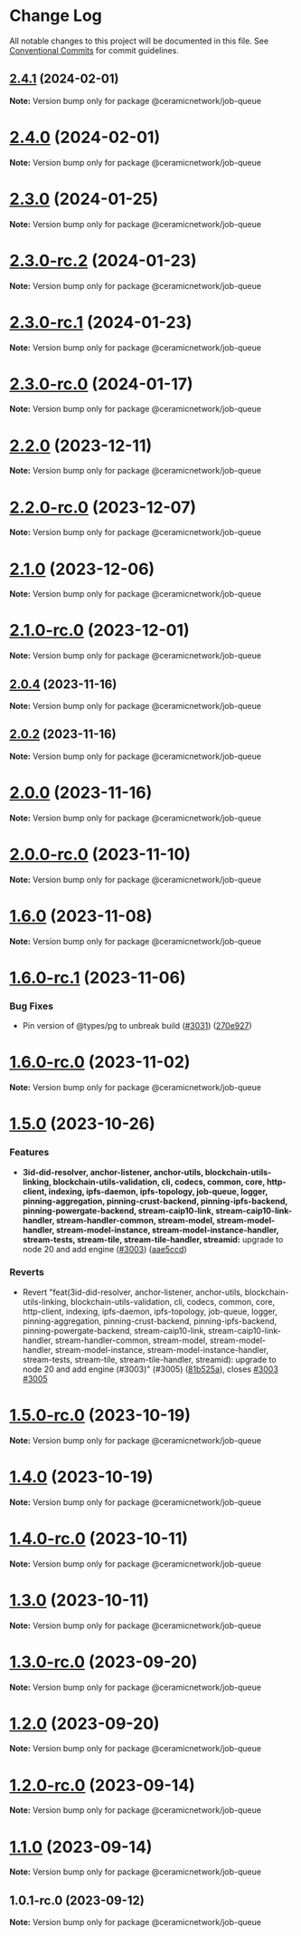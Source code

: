 # Change Log

All notable changes to this project will be documented in this file.
See [Conventional Commits](https://conventionalcommits.org) for commit guidelines.

## [2.4.1](/compare/@ceramicnetwork/job-queue@2.3.0...@ceramicnetwork/job-queue@2.4.1) (2024-02-01)

**Note:** Version bump only for package @ceramicnetwork/job-queue





# [2.4.0](/compare/@ceramicnetwork/job-queue@2.3.0...@ceramicnetwork/job-queue@2.4.0) (2024-02-01)

**Note:** Version bump only for package @ceramicnetwork/job-queue





# [2.3.0](/compare/@ceramicnetwork/job-queue@2.3.0-rc.2...@ceramicnetwork/job-queue@2.3.0) (2024-01-25)

**Note:** Version bump only for package @ceramicnetwork/job-queue





# [2.3.0-rc.2](/compare/@ceramicnetwork/job-queue@2.3.0-rc.1...@ceramicnetwork/job-queue@2.3.0-rc.2) (2024-01-23)

**Note:** Version bump only for package @ceramicnetwork/job-queue





# [2.3.0-rc.1](/compare/@ceramicnetwork/job-queue@2.3.0-rc.0...@ceramicnetwork/job-queue@2.3.0-rc.1) (2024-01-23)

**Note:** Version bump only for package @ceramicnetwork/job-queue





# [2.3.0-rc.0](/compare/@ceramicnetwork/job-queue@2.2.0...@ceramicnetwork/job-queue@2.3.0-rc.0) (2024-01-17)

**Note:** Version bump only for package @ceramicnetwork/job-queue





# [2.2.0](https://github.com/ceramicnetwork/js-ceramic/compare/@ceramicnetwork/job-queue@2.2.0-rc.0...@ceramicnetwork/job-queue@2.2.0) (2023-12-11)

**Note:** Version bump only for package @ceramicnetwork/job-queue





# [2.2.0-rc.0](https://github.com/ceramicnetwork/js-ceramic/compare/@ceramicnetwork/job-queue@2.1.0...@ceramicnetwork/job-queue@2.2.0-rc.0) (2023-12-07)

**Note:** Version bump only for package @ceramicnetwork/job-queue





# [2.1.0](https://github.com/ceramicnetwork/js-ceramic/compare/@ceramicnetwork/job-queue@2.1.0-rc.0...@ceramicnetwork/job-queue@2.1.0) (2023-12-06)

**Note:** Version bump only for package @ceramicnetwork/job-queue





# [2.1.0-rc.0](https://github.com/ceramicnetwork/js-ceramic/compare/@ceramicnetwork/job-queue@2.0.4...@ceramicnetwork/job-queue@2.1.0-rc.0) (2023-12-01)

**Note:** Version bump only for package @ceramicnetwork/job-queue





## [2.0.4](/compare/@ceramicnetwork/job-queue@2.0.2...@ceramicnetwork/job-queue@2.0.4) (2023-11-16)

**Note:** Version bump only for package @ceramicnetwork/job-queue





## [2.0.2](/compare/@ceramicnetwork/job-queue@2.0.0...@ceramicnetwork/job-queue@2.0.2) (2023-11-16)

**Note:** Version bump only for package @ceramicnetwork/job-queue





# [2.0.0](/compare/@ceramicnetwork/job-queue@2.0.0-rc.0...@ceramicnetwork/job-queue@2.0.0) (2023-11-16)

**Note:** Version bump only for package @ceramicnetwork/job-queue





# [2.0.0-rc.0](/compare/@ceramicnetwork/job-queue@1.6.0...@ceramicnetwork/job-queue@2.0.0-rc.0) (2023-11-10)

**Note:** Version bump only for package @ceramicnetwork/job-queue





# [1.6.0](https://github.com/ceramicnetwork/js-ceramic/compare/@ceramicnetwork/job-queue@1.6.0-rc.1...@ceramicnetwork/job-queue@1.6.0) (2023-11-08)

**Note:** Version bump only for package @ceramicnetwork/job-queue





# [1.6.0-rc.1](https://github.com/ceramicnetwork/js-ceramic/compare/@ceramicnetwork/job-queue@1.6.0-rc.0...@ceramicnetwork/job-queue@1.6.0-rc.1) (2023-11-06)


### Bug Fixes

* Pin version of @types/pg to unbreak build ([#3031](https://github.com/ceramicnetwork/js-ceramic/issues/3031)) ([270e927](https://github.com/ceramicnetwork/js-ceramic/commit/270e92737160926275a52c64dda50850c1443bbe))





# [1.6.0-rc.0](https://github.com/ceramicnetwork/js-ceramic/compare/@ceramicnetwork/job-queue@1.5.0...@ceramicnetwork/job-queue@1.6.0-rc.0) (2023-11-02)

**Note:** Version bump only for package @ceramicnetwork/job-queue





# [1.5.0](https://github.com/ceramicnetwork/js-ceramic/compare/@ceramicnetwork/job-queue@1.5.0-rc.0...@ceramicnetwork/job-queue@1.5.0) (2023-10-26)


### Features

* **3id-did-resolver, anchor-listener, anchor-utils, blockchain-utils-linking, blockchain-utils-validation, cli, codecs, common, core, http-client, indexing, ipfs-daemon, ipfs-topology, job-queue, logger, pinning-aggregation, pinning-crust-backend, pinning-ipfs-backend, pinning-powergate-backend, stream-caip10-link, stream-caip10-link-handler, stream-handler-common, stream-model, stream-model-handler, stream-model-instance, stream-model-instance-handler, stream-tests, stream-tile, stream-tile-handler, streamid:** upgrade to node 20 and add engine ([#3003](https://github.com/ceramicnetwork/js-ceramic/issues/3003)) ([aae5ccd](https://github.com/ceramicnetwork/js-ceramic/commit/aae5ccdcec3009e411098df434a6e29b935b74fd))


### Reverts

* Revert "feat(3id-did-resolver, anchor-listener, anchor-utils, blockchain-utils-linking, blockchain-utils-validation, cli, codecs, common, core, http-client, indexing, ipfs-daemon, ipfs-topology, job-queue, logger, pinning-aggregation, pinning-crust-backend, pinning-ipfs-backend, pinning-powergate-backend, stream-caip10-link, stream-caip10-link-handler, stream-handler-common, stream-model, stream-model-handler, stream-model-instance, stream-model-instance-handler, stream-tests, stream-tile, stream-tile-handler, streamid): upgrade to node 20 and add engine (#3003)" (#3005) ([81b525a](https://github.com/ceramicnetwork/js-ceramic/commit/81b525afbaff04060aa1b6aaed1faf3c5bb8fa81)), closes [#3003](https://github.com/ceramicnetwork/js-ceramic/issues/3003) [#3005](https://github.com/ceramicnetwork/js-ceramic/issues/3005)





# [1.5.0-rc.0](https://github.com/ceramicnetwork/js-ceramic/compare/@ceramicnetwork/job-queue@1.4.0...@ceramicnetwork/job-queue@1.5.0-rc.0) (2023-10-19)

**Note:** Version bump only for package @ceramicnetwork/job-queue





# [1.4.0](https://github.com/ceramicnetwork/js-ceramic/compare/@ceramicnetwork/job-queue@1.4.0-rc.0...@ceramicnetwork/job-queue@1.4.0) (2023-10-19)

**Note:** Version bump only for package @ceramicnetwork/job-queue





# [1.4.0-rc.0](https://github.com/ceramicnetwork/js-ceramic/compare/@ceramicnetwork/job-queue@1.3.0...@ceramicnetwork/job-queue@1.4.0-rc.0) (2023-10-11)

**Note:** Version bump only for package @ceramicnetwork/job-queue





# [1.3.0](https://github.com/ceramicnetwork/js-ceramic/compare/@ceramicnetwork/job-queue@1.3.0-rc.0...@ceramicnetwork/job-queue@1.3.0) (2023-10-11)

**Note:** Version bump only for package @ceramicnetwork/job-queue





# [1.3.0-rc.0](https://github.com/ceramicnetwork/js-ceramic/compare/@ceramicnetwork/job-queue@1.2.0...@ceramicnetwork/job-queue@1.3.0-rc.0) (2023-09-20)

**Note:** Version bump only for package @ceramicnetwork/job-queue





# [1.2.0](https://github.com/ceramicnetwork/js-ceramic/compare/@ceramicnetwork/job-queue@1.2.0-rc.0...@ceramicnetwork/job-queue@1.2.0) (2023-09-20)

**Note:** Version bump only for package @ceramicnetwork/job-queue





# [1.2.0-rc.0](https://github.com/ceramicnetwork/js-ceramic/compare/@ceramicnetwork/job-queue@1.1.0...@ceramicnetwork/job-queue@1.2.0-rc.0) (2023-09-14)

**Note:** Version bump only for package @ceramicnetwork/job-queue





# [1.1.0](https://github.com/ceramicnetwork/js-ceramic/compare/@ceramicnetwork/job-queue@1.0.1-rc.0...@ceramicnetwork/job-queue@1.1.0) (2023-09-14)

**Note:** Version bump only for package @ceramicnetwork/job-queue





## 1.0.1-rc.0 (2023-09-12)

**Note:** Version bump only for package @ceramicnetwork/job-queue
